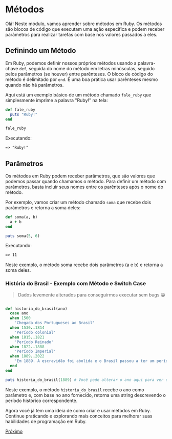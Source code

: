 # Métodos

Olá! Neste módulo, vamos aprender sobre métodos em Ruby. Os métodos são blocos de código que executam uma ação específica e podem receber parâmetros para realizar tarefas com base nos valores passados a eles.

## Definindo um Método

Em Ruby, podemos definir nossos próprios métodos usando a palavra-chave `def`, seguida do nome do método em letras minúsculas, seguido pelos parâmetros (se houver) entre parênteses. O bloco de código do método é delimitado por `end`. É uma boa prática usar parênteses mesmo quando não há parâmetros.

Aqui está um exemplo básico de um método chamado `fale_ruby` que simplesmente imprime a palavra "Ruby!" na tela:

```ruby
def fale_ruby
  puts "Ruby!"
end

fale_ruby
```

Executando:

```txt
=> "Ruby!"
```

## Parâmetros

Os métodos em Ruby podem receber parâmetros, que são valores que podemos passar quando chamamos o método. Para definir um método com parâmetros, basta incluir seus nomes entre os parênteses após o nome do método.

Por exemplo, vamos criar um método chamado `soma` que recebe dois parâmetros e retorna a soma deles:

```ruby
def soma(a, b)
  a + b
end

puts soma(5, 6)
```

Executando:

```txt
=> 11
```

Neste exemplo, o método soma recebe dois parâmetros (a e b) e retorna a soma deles.

### História do Brasil - Exemplo com Método e Switch Case

> Dados levemente alterados para conseguirmos executar sem bugs 😁

```ruby

def historia_do_brasil(ano)
  case ano
  when 1500
    'Chegada dos Portugueses ao Brasil'
  when 1530..1814
    'Período colonial'
  when 1815..1821
    'Período Reinado'
  when 1822..1888
    'Período Imperial'
  when 1889..2022
    'Em 1889. A escravidão foi abolida e o Brasil passou a ter um período republicano ditatorial'
  end
end

puts historia_do_brasil(1889) # Você pode alterar o ano aqui para ver os resultados correspondentes
```

Neste exemplo, o método `historia_do_brasil` recebe o ano como parâmetro e, com base no ano fornecido, retorna uma string descrevendo o período histórico correspondente.

Agora você já tem uma ideia de como criar e usar métodos em Ruby. Continue praticando e explorando mais conceitos para melhorar suas habilidades de programação em Ruby.

[Próximo](../4-Modulo%20Intermediario/1-classes-e-objetos.md)
